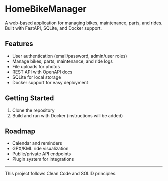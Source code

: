 # HomeBikeManager

A web-based application for managing bikes, maintenance, parts, and rides. Built with FastAPI, SQLite, and Docker support.

## Features
- User authentication (email/password, admin/user roles)
- Manage bikes, parts, maintenance, and ride logs
- File uploads for photos
- REST API with OpenAPI docs
- SQLite for local storage
- Docker support for easy deployment

## Getting Started

1. Clone the repository
2. Build and run with Docker (instructions will be added)

## Roadmap
- Calendar and reminders
- GPX/KML ride visualization
- Public/private API endpoints
- Plugin system for integrations

---

This project follows Clean Code and SOLID principles.
